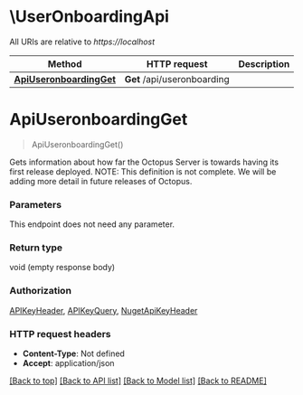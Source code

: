 # \UserOnboardingApi

All URIs are relative to *https://localhost*

Method | HTTP request | Description
------------- | ------------- | -------------
[**ApiUseronboardingGet**](UserOnboardingApi.md#ApiUseronboardingGet) | **Get** /api/useronboarding | 


# **ApiUseronboardingGet**
> ApiUseronboardingGet()



Gets information about how far the Octopus Server is towards having its first release deployed.  NOTE: This definition is not complete. We will be adding more detail in future releases of Octopus.


### Parameters
This endpoint does not need any parameter.

### Return type

void (empty response body)

### Authorization

[APIKeyHeader](../README.md#APIKeyHeader), [APIKeyQuery](../README.md#APIKeyQuery), [NugetApiKeyHeader](../README.md#NugetApiKeyHeader)

### HTTP request headers

 - **Content-Type**: Not defined
 - **Accept**: application/json

[[Back to top]](#) [[Back to API list]](../README.md#documentation-for-api-endpoints) [[Back to Model list]](../README.md#documentation-for-models) [[Back to README]](../README.md)


